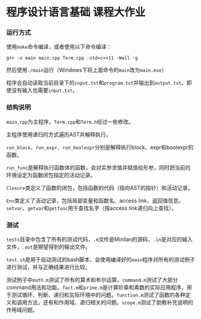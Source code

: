 # 程序设计语言基础 课程大作业

### 运行方式

使用`make`命令编译，或者使用以下命令编译：

`g++ -o main main.cpp Term.cpp -std=c++11 -Wall -g`

然后使用`./main`运行（Windows下将上面命令的`main`改为`main.exe`）

程序会自动读取当前目录下的`input.txt`和`program.txt`并输出到`output.txt`。即使没有输入也需要`input.txt`。

### 结构说明

`main.cpp`为主程序，`Term.cpp`和`Term.h`经过一些修改。

主程序使用递归的方式遍历AST并解释执行。

`run_block`、`run_expr`、`run_boolexpr`分别是解释执行block、expr和boolexpr的函数。

`run_func`是解释执行函数体的函数，会对实参求值并赋值给形参，同时把当前的环境设定为函数闭包指定的活动记录。

`Closure`类定义了函数的闭包，包括函数的代码（指向AST的指针）和活动记录。

`Env`类定义了活动记录，包括局部变量和函数名、access link、返回值信息。`setvar`、`getvar`和`getfunc`用于查找名字（按access link递归向上查找）。

### 测试

`tests`目录中包含了所有的测试代码，`.m`文件是Minilan的源码，`.in`是对应的输入文件，`.out`是期望得到的输出文件。

`test.sh`是用于自动测试的bash脚本，会使用编译好的`main`程序对所有的测试例子进行测试，并与正确结果进行比较。

测试例子中`math.m`测试了所有的算术和布尔运算。`command.m`测试了大部分command用法和功能。`fact.m`和`prime.m`是计算阶乘和素数的实际应用程序，用于测试循环、判断、递归和实际环境中的问题。`function.m`测试了函数的各种定义和调用方法，还有和作用域、递归相关的问题。`scope.m`测试了助教补充说明的作用域问题。

